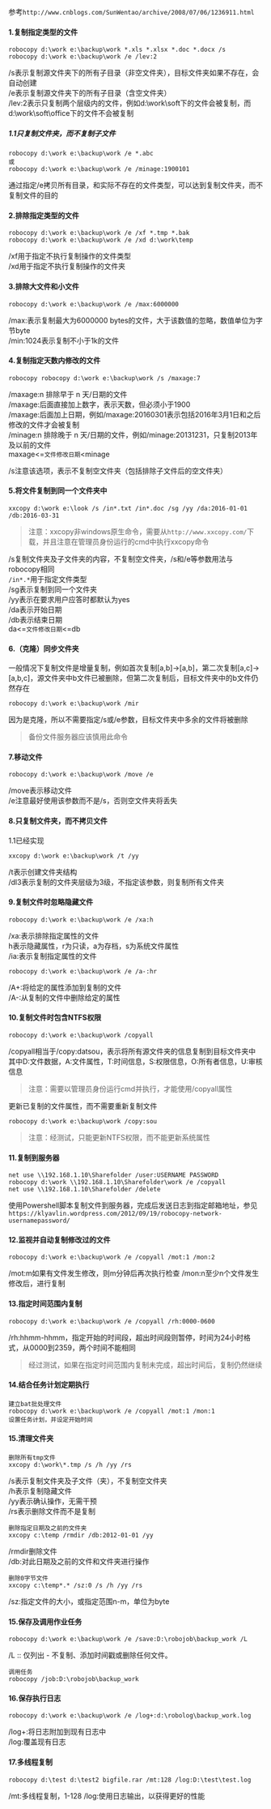 参考`http://www.cnblogs.com/SunWentao/archive/2008/07/06/1236911.html`

#### 1.复制指定类型的文件

	robocopy d:\work e:\backup\work *.xls *.xlsx *.doc *.docx /s
	robocopy d:\work e:\backup\work /e /lev:2
	
/s表示复制源文件夹下的所有子目录（非空文件夹），目标文件夹如果不存在，会自动创建  
/e表示复制源文件夹下的所有子目录（含空文件夹）  
/lev:2表示只复制两个层级内的文件，例如d:\work\soft下的文件会被复制，而d:\work\soft\office下的文件不会被复制  

##### 1.1只复制文件夹，而不复制子文件

	robocopy d:\work e:\backup\work /e *.abc
	或
	robocopy d:\work e:\backup\work /e /minage:1900101
	
通过指定/e拷贝所有目录，和实际不存在的文件类型，可以达到复制文件夹，而不复制文件的目的


#### 2.排除指定类型的文件

	robocopy d:\work e:\backup\work /e /xf *.tmp *.bak
	robocopy d:\work e:\backup\work /e /xd d:\work\temp
	
/xf用于指定不执行复制操作的文件类型  
/xd用于指定不执行复制操作的文件夹  

#### 3.排除大文件和小文件

	robocopy d:\work e:\backup\work /e /max:6000000

/max:表示复制最大为6000000 bytes的文件，大于该数值的忽略，数值单位为字节byte  
/min:1024表示复制不小于1k的文件

#### 4.复制指定天数内修改的文件

	robocopy robocopy d:\work e:\backup\work /s /maxage:7
	
/maxage:n 排除早于 n 天/日期的文件  
/maxage:后面直接加上数字，表示天数，但必须小于1900  
/maxage:后面加上日期，例如/maxage:20160301表示包括2016年3月1日和之后修改的文件才会被复制  
/minage:n 排除晚于 n 天/日期的文件，例如/minage:20131231，只复制2013年及以前的文件  
maxage<=`文件修改日期`<minage  


/s注意该选项，表示不复制空文件夹（包括排除子文件后的空文件夹）

#### 5.将文件复制到同一个文件夹中

	xxcopy d:\work e:\look /s /in*.txt /in*.doc /sg /yy /da:2016-01-01 /db:2016-03-31

> 注意：xxcopy非windows原生命令，需要从`http://www.xxcopy.com/`下载，并且注意在管理员身份运行的cmd中执行xxcopy命令  

/s复制文件夹及子文件夹的内容，不复制空文件夹，/s和/e等参数用法与robocopy相同  
`/in*.*`用于指定文件类型  
/sg表示复制到同一个文件夹  
/yy表示在要求用户应答时都默认为yes  
/da表示开始日期  
/db表示结束日期  
da<=`文件修改日期`<=db  

#### 6.（克隆）同步文件夹

一般情况下复制文件是增量复制，例如首次复制[a,b]->[a,b]，第二次复制[a,c]->[a,b,c]，源文件夹中b文件已被删除，但第二次复制后，目标文件夹中的b文件仍然存在  

	robocopy d:\work e:\backup\work /mir

因为是克隆，所以不需要指定/s或/e参数，目标文件夹中多余的文件将被删除  
> 备份文件服务器应该慎用此命令    

#### 7.移动文件

	robocopy d:\work e:\backup\work /move /e

/move表示移动文件  
/e注意最好使用该参数而不是/s，否则空文件夹将丢失  

#### 8.只复制文件夹，而不拷贝文件

1.1已经实现  

	xxcopy d:\work e:\backup\work /t /yy

/t表示创建文件夹结构  
/dl3表示复制的文件夹层级为3级，不指定该参数，则复制所有文件夹  

#### 9.复制文件时忽略隐藏文件

	robocopy d:\work e:\backup\work /e /xa:h
	
/xa:表示排除指定属性的文件  
h表示隐藏属性，r为只读，a为存档，s为系统文件属性  
/ia:表示复制指定属性的文件
	
	robocopy d:\work e:\backup\work /e /a-:hr

/A+:将给定的属性添加到复制的文件  
/A-:从复制的文件中删除给定的属性  

#### 10.复制文件时包含NTFS权限

	robocopy d:\work e:\backup\work /copyall

/copyall相当于/copy:datsou，表示将所有源文件夹的信息复制到目标文件夹中  
其中D:文件数据，A:文件属性，T:时间信息，S:权限信息，O:所有者信息，U:审核信息  

> 注意：需要以管理员身份运行cmd并执行，才能使用/copyall属性  

更新已复制的文件属性，而不需要重新复制文件  

	robocopy d:\work e:\backup\work /copy:sou

> 注意：经测试，只能更新NTFS权限，而不能更新系统属性  

#### 11.复制到服务器

	net use \\192.168.1.10\Sharefolder /user:USERNAME PASSWORD
	robocopy d:\work \\192.168.1.10\Sharefolder\work /e /copyall
	net use \\192.168.1.10\Sharefolder /delete

使用Powershell脚本复制文件到服务器，完成后发送日志到指定邮箱地址，参见`https://klyavlin.wordpress.com/2012/09/19/robocopy-network-usernamepassword/`  

#### 12.监视并自动复制修改过的文件

	robocopy d:\work e:\backup\work /e /copyall /mot:1 /mon:2

/mot:m如果有文件发生修改，则m分钟后再次执行检查
/mon:n至少n个文件发生修改后，进行复制

#### 13.指定时间范围内复制

	robocopy d:\work e:\backup\work /e /copyall /rh:0000-0600

/rh:hhmm-hhmm，指定开始的时间段，超出时间段则暂停，时间为24小时格式，从0000到2359，两个时间不能相同  

> 经过测试，如果在指定时间范围内复制未完成，超出时间后，复制仍然继续

#### 14.结合任务计划定期执行

	建立bat批处理文件
	robocopy d:\work e:\backup\work /e /copyall /mot:1 /mon:1
	设置任务计划，并设定开始时间
	
#### 15.清理文件夹

	删除所有tmp文件
	xxcopy d:\work\*.tmp /s /h /yy /rs

/s表示复制文件夹及子文件（夹），不复制空文件夹  
/h表示复制隐藏文件  
/yy表示确认操作，无需干预  
/rs表示删除文件而不是复制  

	删除指定日期及之前的文件夹
	xxcopy c:\temp /rmdir /db:2012-01-01 /yy

/rmdir删除文件  
/db:对此日期及之前的文件和文件夹进行操作  
	
	删除0字节文件
	xxcopy c:\temp*.* /sz:0 /s /h /yy /rs

/sz:指定文件的大小，或指定范围n-m，单位为byte  

#### 15.保存及调用作业任务
	
	robocopy d:\work e:\backup\work /e /save:D:\robojob\backup_work /L

/L :: 仅列出 - 不复制、添加时间戳或删除任何文件。

	调用任务
	robocopy /job:D:\robojob\backup_work

#### 16.保存执行日志

	robocopy d:\work e:\backup\work /e /log+:d:\robolog\backup_work.log

/log+:将日志附加到现有日志中  
/log:覆盖现有日志  

#### 17.多线程复制

	robocopy d:\test d:\test2 bigfile.rar /mt:128 /log:D:\test\test.log

/mt:多线程复制，1-128
/log:使用日志输出，以获得更好的性能
